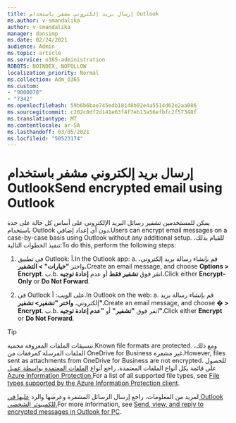 ```yaml
---
title: إرسال بريد إلكتروني مشفر باستخدام Outlook
ms.author: v-smandalika
author: v-smandalika
manager: dansimp
ms.date: 02/24/2021
audience: Admin
ms.topic: article
ms.service: o365-administration
ROBOTS: NOINDEX, NOFOLLOW
localization_priority: Normal
ms.collection: Adm_O365
ms.custom:
- "9000078"
- "7342"
ms.openlocfilehash: 59b6b6bae745edb18148b92e4a5514d62e2aa086
ms.sourcegitcommit: c202c0df2d141e63f4f7eb13a56efbfc2f57348f
ms.translationtype: MT
ms.contentlocale: ar-SA
ms.lasthandoff: 03/05/2021
ms.locfileid: "50523174"
---
```

# <a name="send-encrypted-email-using-outlook"></a><span data-ttu-id="291d9-102">إرسال بريد إلكتروني مشفر باستخدام Outlook</span><span class="sxs-lookup"><span data-stu-id="291d9-102">Send encrypted email using Outlook</span></span>

<span data-ttu-id="291d9-103">يمكن للمستخدمين تشفير رسائل البريد الإلكتروني على أساس كل حالة على حدة باستخدام Outlook دون أي إعداد إضافي.</span><span class="sxs-lookup"><span data-stu-id="291d9-103">Users can encrypt email messages on a case-by-case basis using Outlook without any additional setup.</span></span> <span data-ttu-id="291d9-104">للقيام بذلك، تنفيذ الخطوات التالية:</span><span class="sxs-lookup"><span data-stu-id="291d9-104">To do this, perform the following steps:</span></span>

1. <span data-ttu-id="291d9-105">في تطبيق Outlook: أ.</span><span class="sxs-lookup"><span data-stu-id="291d9-105">In the Outlook app: a.</span></span> <span data-ttu-id="291d9-106">قم بإنشاء رسالة بريد إلكتروني، واختر **"خيارات" > التشفير.**</span><span class="sxs-lookup"><span data-stu-id="291d9-106">Create an email message, and choose **Options > Encrypt**.</span></span> 
    <span data-ttu-id="291d9-107">ب.</span><span class="sxs-lookup"><span data-stu-id="291d9-107">b.</span></span> <span data-ttu-id="291d9-108">انقر فوق **تشفير فقط** أو عدم **إعادة توجيه.**</span><span class="sxs-lookup"><span data-stu-id="291d9-108">Click either **Encrypt-Only** or **Do Not Forward**.</span></span>

2. <span data-ttu-id="291d9-109">في Outlook على الويب: أ.</span><span class="sxs-lookup"><span data-stu-id="291d9-109">In Outlook on the web: a.</span></span> <span data-ttu-id="291d9-110">قم بإنشاء رسالة بريد إلكتروني، **واختر "تشفير> تشفير".**</span><span class="sxs-lookup"><span data-stu-id="291d9-110">Create an email message, and choose **� > Encrypt**.</span></span>
    <span data-ttu-id="291d9-111">ب.</span><span class="sxs-lookup"><span data-stu-id="291d9-111">b.</span></span> <span data-ttu-id="291d9-112">انقر فوق **"تشفير"** أو **"عدم إعادة توجيه".**</span><span class="sxs-lookup"><span data-stu-id="291d9-112">Click either **Encrypt** or **Do Not Forward**.</span></span>

> [!TIP]
> <span data-ttu-id="291d9-113">تنسيقات الملفات المعروفة محمية.</span><span class="sxs-lookup"><span data-stu-id="291d9-113">Known file formats are protected.</span></span> <span data-ttu-id="291d9-114">ومع ذلك، الملفات المرسلة كمرفقات من OneDrive for Business غير مشفرة.</span><span class="sxs-lookup"><span data-stu-id="291d9-114">However, files sent as attachments from OneDrive for Business are not encrypted.</span></span> <span data-ttu-id="291d9-115">للحصول على قائمة بكل أنواع الملفات المعتمدة، راجع أنواع [الملفات المعتمدة بواسطة عميل Azure Information Protection.](https://docs.microsoft.com/azure/information-protection/rms-client/client-admin-guide-file-types)</span><span class="sxs-lookup"><span data-stu-id="291d9-115">For a list of all supported file types, see [File types supported by the Azure Information Protection client](https://docs.microsoft.com/azure/information-protection/rms-client/client-admin-guide-file-types).</span></span>

<span data-ttu-id="291d9-116">لمزيد من المعلومات، راجع إرسال الرسائل المشفرة وعرضها والرد [عليها في Outlook للكمبيوتر الشخصي.](https://support.microsoft.com/topic/send-view-and-reply-to-encrypted-messages-in-outlook-for-pc-eaa43495-9bbb-4fca-922a-df90dee51980)</span><span class="sxs-lookup"><span data-stu-id="291d9-116">For more information, see [Send, view, and reply to encrypted messages in Outlook for PC](https://support.microsoft.com/topic/send-view-and-reply-to-encrypted-messages-in-outlook-for-pc-eaa43495-9bbb-4fca-922a-df90dee51980).</span></span>



